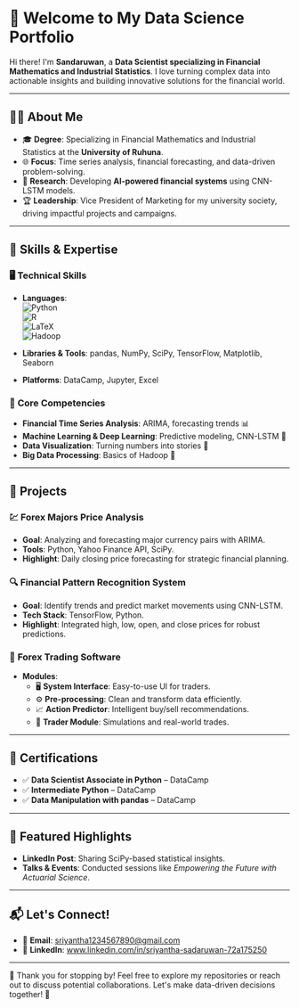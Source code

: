 # 🌟 Welcome to My Data Science Portfolio  

Hi there! I'm **Sandaruwan**, a **Data Scientist specializing in Financial Mathematics and Industrial Statistics**. I love turning complex data into actionable insights and building innovative solutions for the financial world.  

---

## 🧑‍💻 **About Me**
- 🎓 **Degree**: Specializing in Financial Mathematics and Industrial Statistics at the **University of Ruhuna**.  
- 🌐 **Focus**: Time series analysis, financial forecasting, and data-driven problem-solving.  
- 🤖 **Research**: Developing **AI-powered financial systems** using CNN-LSTM models.  
- 🏆 **Leadership**: Vice President of Marketing for my university society, driving impactful projects and campaigns.  

---

## 🔧 **Skills & Expertise**
### 🖥️ **Technical Skills**  
- **Languages**:  
  ![Python](https://img.shields.io/badge/-Python-3776AB?style=flat-square&logo=python&logoColor=white)  
  ![R](https://img.shields.io/badge/-R-276DC3?style=flat-square&logo=r&logoColor=white)  
  ![LaTeX](https://img.shields.io/badge/-LaTeX-008080?style=flat-square&logo=latex&logoColor=white)  
  ![Hadoop](https://img.shields.io/badge/-Hadoop-66CCFF?style=flat-square&logo=apache-hadoop&logoColor=white)  

- **Libraries & Tools**: pandas, NumPy, SciPy, TensorFlow, Matplotlib, Seaborn  
- **Platforms**: DataCamp, Jupyter, Excel  

### 🎯 **Core Competencies**  
- **Financial Time Series Analysis**: ARIMA, forecasting trends 📊  
- **Machine Learning & Deep Learning**: Predictive modeling, CNN-LSTM 🤖  
- **Data Visualization**: Turning numbers into stories 🌈  
- **Big Data Processing**: Basics of Hadoop 🚀  

---

## 📂 **Projects**
### 💹 **Forex Majors Price Analysis**  
- **Goal**: Analyzing and forecasting major currency pairs with ARIMA.  
- **Tools**: Python, Yahoo Finance API, SciPy.  
- **Highlight**: Daily closing price forecasting for strategic financial planning.  

### 🔍 **Financial Pattern Recognition System**  
- **Goal**: Identify trends and predict market movements using CNN-LSTM.  
- **Tech Stack**: TensorFlow, Python.  
- **Highlight**: Integrated high, low, open, and close prices for robust predictions.  

### 🤖 **Forex Trading Software**  
- **Modules**:  
  - 🖥️ **System Interface**: Easy-to-use UI for traders.  
  - ⚙️ **Pre-processing**: Clean and transform data efficiently.  
  - 📈 **Action Predictor**: Intelligent buy/sell recommendations.  
  - 🏦 **Trader Module**: Simulations and real-world trades.  

---

## 🏅 **Certifications**
- ✅ **Data Scientist Associate in Python** – DataCamp  
- ✅ **Intermediate Python** – DataCamp  
- ✅ **Data Manipulation with pandas** – DataCamp  

---

## 🌟 **Featured Highlights**
- **LinkedIn Post**: Sharing SciPy-based statistical insights.  
- **Talks & Events**: Conducted sessions like *Empowering the Future with Actuarial Science*.  

---

## 📬 **Let's Connect!**
- 📧 **Email**: sriyantha1234567890@gmail.com
- 🔗 **LinkedIn**: www.linkedin.com/in/sriyantha-sadaruwan-72a175250 

---

🌟 Thank you for stopping by! Feel free to explore my repositories or reach out to discuss potential collaborations. Let's make data-driven decisions together! 🚀
